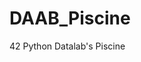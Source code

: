 # DAAB_Piscine

<!--
#groups
42

#languages
Python

#frames and libs
Matplotlib
Numpy
Pandas
Scikit_Learn

-->

42 Python Datalab's Piscine
